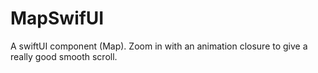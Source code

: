 # MapSwifUI

A swiftUI component (Map). 
Zoom in with an animation closure to give a really good smooth scroll.	
